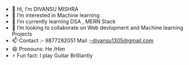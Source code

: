 - 👋 Hi, I’m DIVANSU MISHRA
- 👀 I’m interested in Machine learning
- 🌱 I’m currently learning DSA , MERN Stack
- 💞️ I’m looking to collaborate on Web devlopment and Machine learning Projects
- 📫 Contact :- 9877282051 Mail :-divansu1305@gmail.com
- 😄 Pronouns: He /Him
- ⚡ Fun fact: I play Guitar Brilliantly

<!---
Divansu47/Divansu47 is a ✨ special ✨ repository because its `README.md` (this file) appears on your GitHub profile.
You can click the Preview link to take a look at your changes.
--->
